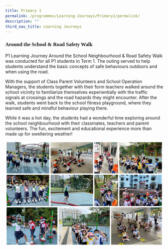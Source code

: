 ```yaml
---
title: Primary 1
permalink: /programmes/Learning-Journeys/Primary1/permalink/
description: ""
third_nav_title: Learning Journeys
---
```

### <p style="font-family: Tahoma">Around the School & Road Safety Walk<p>

P1 Learning Journey Around the School Neighbourhood & Road Safety Walk was conducted for all P1 students in Term 1. The outing served to help students understand the basic concepts of safe behaviours outdoors and when using the road. 

With the support of Class Parent Volunteers and School Operation Managers, the students together with their form teachers walked around the school vicinity to familiarize themselves experientially with the traffic signals at crossings and the road hazards they might encounter. After the walk, students went back to the school fitness playground, where they learned safe and mindful behaviour playing there. 

While it was a hot day, the students had a wonderful time exploring around the school neighbourhood with their classmates, teachers and parent volunteers. The fun, excitement and educational experience more than made up for sweltering weather!

![](/images/Learning%20Journeys/2022/Primary%201/P1%20Ard%20the%20school.jpg)

